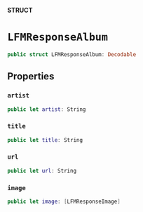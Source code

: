 **STRUCT**

# `LFMResponseAlbum`

```swift
public struct LFMResponseAlbum: Decodable
```

## Properties
### `artist`

```swift
public let artist: String
```

### `title`

```swift
public let title: String
```

### `url`

```swift
public let url: String
```

### `image`

```swift
public let image: [LFMResponseImage]
```
